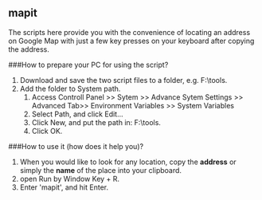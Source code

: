 ## mapit
The scripts here provide you with the convenience of locating an address on Google Map with just a few key presses on your keyboard after copying the address. 

###How to prepare your PC for using the script? 
1. Download and save the two script files to a folder, e.g. F:\tools.
2. Add the folder to System path.
    1. Access Controll Panel >> Sytem >> Advance Sytem Settings >> Advanced Tab>> Environment Variables >> System Variables
    2. Select Path, and click Edit...
    3. Click New, and put the path in: F:\tools. 
    4. Click OK.
    
###How to use it (how does it help you)?
1. When you would like to look for any location, copy the **address** or simply the **name** of the place into your clipboard.
2. open Run by Window Key + R.
3. Enter 'mapit', and hit Enter.
